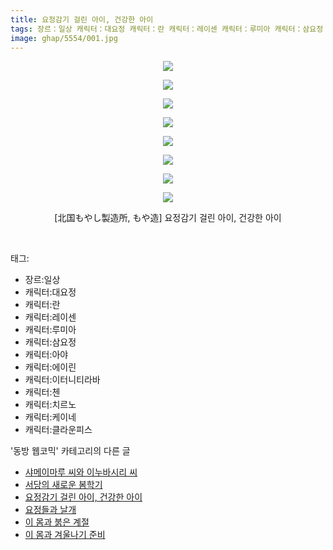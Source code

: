 ```yaml
---
title: 요정감기 걸린 아이, 건강한 아이
tags: 장르：일상 캐릭터：대요정 캐릭터：란 캐릭터：레이센 캐릭터：루미아 캐릭터：삼요정 캐릭터：아야 캐릭터：에이린 캐릭터：이터니티라바 캐릭터：첸 캐릭터：치르노 캐릭터：케이네 캐릭터：클라운피스 北国もやし製造所 もや造 동방_웹코믹
image: ghap/5554/001.jpg
---
```

<div class="article">
<p style="text-align: center; clear: none; float: none;"><img src="{{ site.nasurl }}/ghap/5554/001.jpg"/></p>
<p style="text-align: center; clear: none; float: none;"><img src="{{ site.nasurl }}/ghap/5554/002.jpg"/></p>
<p style="text-align: center; clear: none; float: none;"><img src="{{ site.nasurl }}/ghap/5554/003.jpg"/></p>
<p style="text-align: center; clear: none; float: none;"><img src="{{ site.nasurl }}/ghap/5554/004.jpg"/></p>
<p style="text-align: center; clear: none; float: none;"><img src="{{ site.nasurl }}/ghap/5554/005.jpg"/></p>
<p style="text-align: center; clear: none; float: none;"><img src="{{ site.nasurl }}/ghap/5554/006.jpg"/></p>
<p style="text-align: center; clear: none; float: none;"><img src="{{ site.nasurl }}/ghap/5554/007.jpg"/></p>
<p style="text-align: center; clear: none; float: none;"><img src="{{ site.nasurl }}/ghap/5554/008.jpg"/></p>
<p style="text-align: center; clear: none; float: none;">[北国もやし製造所, もや造] 요정감기 걸린 아이, 건강한 아이</p>
<p><br/></p>
</div><div class="tagTrail">
<p>태그: </p>
<ul>
<li>장르:일상</li>
<li>캐릭터:대요정</li>
<li>캐릭터:란</li>
<li>캐릭터:레이센</li>
<li>캐릭터:루미아</li>
<li>캐릭터:삼요정</li>
<li>캐릭터:아야</li>
<li>캐릭터:에이린</li>
<li>캐릭터:이터니티라바</li>
<li>캐릭터:첸</li>
<li>캐릭터:치르노</li>
<li>캐릭터:케이네</li>
<li>캐릭터:클라운피스</li>
</ul>
</div><div class="another">
<p>'동방 웹코믹' 카테고리의 다른 글</p>
<ul>
<li><a href="/2019-01-10-ghap_5556">샤메이마루 씨와 이누바시리 씨</a></li>
<li><a href="/2019-01-10-ghap_5555">서당의 새로운 봄학기</a></li>
<li><a href="/2019-01-10-ghap_5554">요정감기 걸린 아이, 건강한 아이</a></li>
<li><a href="/2019-01-10-ghap_5553">요정들과 날개</a></li>
<li><a href="/2019-01-10-ghap_5552">이 몸과 붉은 계절</a></li>
<li><a href="/2019-01-10-ghap_5551">이 몸과 겨울나기 준비</a></li>
</ul>
</div>